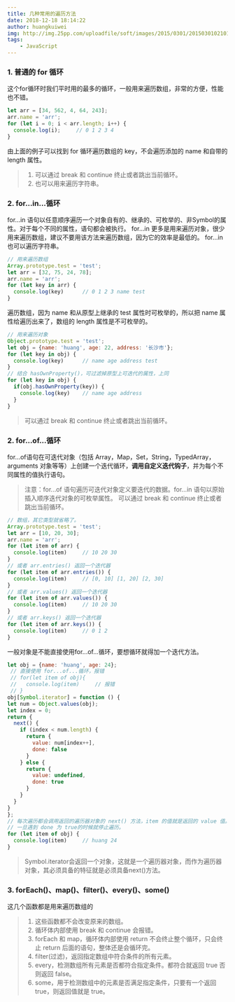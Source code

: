 ```yaml
---
title: 几种常用的遍历方法
date: 2018-12-18 18:14:22
author: huangkuiwei
img: http://img.25pp.com/uploadfile/soft/images/2015/0301/20150301021016689.jpg
tags: 
    - JavaScript
---
```

### 1. 普通的 for 循环
这个for循环时我们平时用的最多的循环，一般用来遍历数组，非常的方便，性能也不错。
```javascript
let arr = [34, 562, 4, 64, 243];
arr.name = 'arr';
for (let i = 0; i < arr.length; i++) {
  console.log(i);     // 0 1 2 3 4
}
```
由上面的例子可以找到 for 循环遍历数组的 key，不会遍历添加的 name 和自带的 length 属性。
>1. 可以通过 break 和 continue 终止或者跳出当前循环。
>2. 也可以用来遍历字符串。

### 2. for...in...循环
for...in 语句以任意顺序遍历一个对象自有的、继承的、可枚举的、非Symbol的属性。对于每个不同的属性，语句都会被执行。
for...in 更多是用来遍历对象，很少用来遍历数组，建议不要用该方法来遍历数组，因为它的效率是最低的。
for...in 也可以遍历字符串。
```javascript
// 用来遍历数组
Array.prototype.test = 'test';
let arr = [32, 75, 24, 78];
arr.name = 'arr';
for (let key in arr) {
  console.log(key)      // 0 1 2 3 name test
}
```
遍历数组，因为 name 和从原型上继承的 test 属性时可枚举的，所以把 name 属性给遍历出来了，数组的 length 属性是不可枚举的。
```javascript
// 用来遍历对象
Object.prototype.test = 'test';
let obj = {name: 'huang', age: 22, address: '长沙市'};
for (let key in obj) {
  console.log(key)      // name age address test
}
// 结合 hasOwnProperty()，可过滤掉原型上可迭代的属性，上同
for (let key in obj) {
  if(obj.hasOwnProperty(key)) {
    console.log(key)    // name age address
  }
}
```
>可以通过 break 和 continue 终止或者跳出当前循环。
### 2. for...of...循环
for...of语句在可迭代对象（包括 Array，Map，Set，String，TypedArray，arguments 对象等等）上创建一个迭代循环，**调用自定义迭代钩子**，并为每个不同属性的值执行语句。
>注意：for...of 语句遍历可迭代对象定义要迭代的数据。for...in 语句以原始插入顺序迭代对象的可枚举属性。
>可以通过 break 和 continue 终止或者跳出当前循环。

```javascript
// 数组，其它类型就省略了。
Array.prototype.test = 'test';
let arr = [10, 20, 30];
arr.name = 'arr';
for (let item of arr) {
  console.log(item)     // 10 20 30
}
// 或者 arr.entries() 返回一个迭代器
for (let item of arr.entries()) {
  console.log(item)     // [0, 10] [1, 20] [2, 30]
}
// 或者 arr.values() 返回一个迭代器
for (let item of arr.values()) {
  console.log(item)     // 10 20 30
}
// 或者 arr.keys() 返回一个迭代器
for (let item of arr.keys()) {
  console.log(item)     // 0 1 2
}
```
一般对象是不能直接使用for...of...循环，要想循环就得加一个迭代方法。
```javascript
let obj = {name: 'huang', age: 24};
 // 直接使用 for...of...循环，报错
 // for(let item of obj){
 //   console.log(item)     // 报错
 // }
obj[Symbol.iterator] = function () {
let num = Object.values(obj);
let index = 0;
return {
  next() {
    if (index < num.length) {
      return {
        value: num[index++],
        done: false
      }
    } else {
      return {
        value: undefined,
        done: true
      }
    }
  }
}
};
// 每次遍历都会调用返回的遍历器对象的 next() 方法，item 的值就是返回的 value 值。
// 一旦遇到 done 为 true的时候就停止遍历。
for (let item of obj) {
  console.log(item)     // huang 24
}
```
>Symbol.iterator会返回一个对象，这就是一个遍历器对象，而作为遍历器对象，其必须具备的特征就是必须具备next()方法。

### 3. forEach()、map()、filter()、every()、some()
这几个函数都是用来遍历数组的
> 1. 这些函数都不会改变原来的数组。
> 2. 循环体内部使用 break 和 continue 会报错。
> 3. forEach 和 map，循环体内部使用 return 不会终止整个循环，只会终止 return 后面的语句，整体还是会循环完。
> 4. filter(过滤)，返回指定数组中符合条件的所有元素。
> 5. every，检测数组所有元素是否都符合指定条件。都符合就返回 true 否则返回 false。
> 6. some，用于检测数组中的元素是否满足指定条件，只要有一个返回 true，则返回值就是 true。